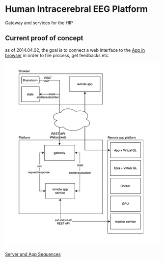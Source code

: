 # Human Intracerebral EEG Platform 

Gateway and services for the HIP

## Current proof of concept
as of 2014.04.02, the goal is to connect a web interface to the [App in browser](https://github.com/HIP-infrastructure/app-in-browser) in order to fire process, get feedbacks etc. 


![System design overview](./doc/2021.04.02-microservice.png "System design overview") 


[Server and App Sequences](https://xstate.js.org/viz/?gist=5390ee0dbd82b6c12d9c1c3b5d542837)
